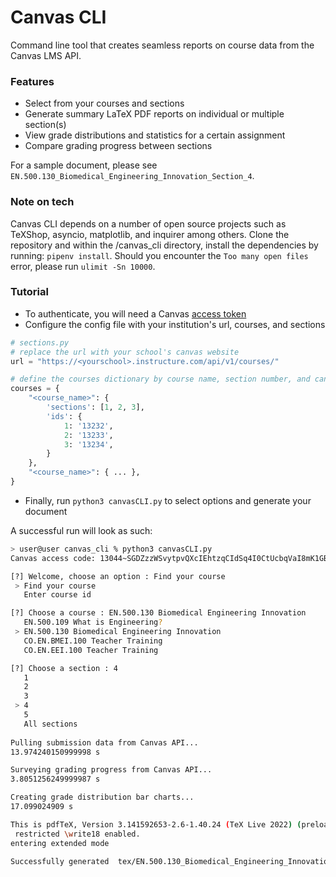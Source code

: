 # Canvas CLI

Command line tool that creates seamless reports on course data from the Canvas LMS API.

### Features

- Select from your courses and sections
- Generate summary LaTeX PDF reports on individual or multiple section(s)
- View grade distributions and statistics for a certain assignment
- Compare grading progress between sections

For a sample document, please see ```EN.500.130_Biomedical_Engineering_Innovation_Section_4```. 

### Note on tech

Canvas CLI depends on a number of open source projects such as TeXShop, asyncio, matplotlib, and inquirer among others. Clone the repository and within the /canvas_cli directory, install the dependencies by running: ```pipenv install```. Should you encounter the ```Too many open files``` error, please run ```ulimit -Sn 10000```. 

### Tutorial

- To authenticate, you will need a Canvas [access token](https://community.canvaslms.com/t5/Canvas-Developers-Group/A-Simple-Python-GET-Script/ba-p/273742)
- Configure the config file with your institution's url, courses, and sections

```py
# sections.py
# replace the url with your school's canvas website  
url = "https://<yourschool>.instructure.com/api/v1/courses/"

# define the courses dictionary by course name, section number, and canvas ids  
courses = {
    "<course_name>": {
        'sections': [1, 2, 3],
        'ids': {
            1: '13232',
            2: '13233',
            3: '13234',
        }
    },
    "<course_name>": { ... },
}
```

- Finally, run ```python3 canvasCLI.py``` to select options and generate your document

A successful run will look as such:

```sh
> user@user canvas_cli % python3 canvasCLI.py
Canvas access code: 13044~SGDZzzWSvytpvQXcIEhtzqCIdSq4I0CtUcbqVaI8mK1GBihXsD9sm2yJ8qjtYa6Y

[?] Welcome, choose an option : Find your course
 > Find your course
   Enter course id

[?] Choose a course : EN.500.130 Biomedical Engineering Innovation
   EN.500.109 What is Engineering?
 > EN.500.130 Biomedical Engineering Innovation
   CO.EN.BMEI.100 Teacher Training
   CO.EN.EEI.100 Teacher Training

[?] Choose a section : 4
   1
   2
   3
 > 4
   5
   All sections
   
Pulling submission data from Canvas API... 
13.974240150999998 s

Surveying grading progress from Canvas API... 
3.8051256249999987 s

Creating grade distribution bar charts... 
17.099024909 s

This is pdfTeX, Version 3.141592653-2.6-1.40.24 (TeX Live 2022) (preloaded format=pdflatex)
 restricted \write18 enabled.
entering extended mode

Successfully generated	tex/EN.500.130_Biomedical_Engineering_Innovation_Section_4.tex!
```
